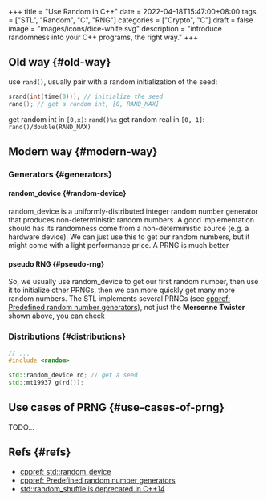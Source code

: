 +++
title = "Use Random in C++"
date = 2022-04-18T15:47:00+08:00
tags = ["STL", "Random", "C", "RNG"]
categories = ["Crypto", "C"]
draft = false
image = "images/icons/dice-white.svg"
description = "introduce randomness into your C++ programs, the right way."
+++

## Old way {#old-way}

use `rand()`, usually pair with a random initialization of the seed:

```c
srand(int(time(0))); // initialize the seed
rand(); // get a random int, [0, RAND_MAX]
```

get random int in `[0,x)`: `rand()%x`
get random real in `[0, 1]`: `rand()/double(RAND_MAX)`


## Modern way {#modern-way}


### Generators {#generators}


#### random_device {#random-device}

random_device is a uniformly-distributed integer random number generator that produces non-deterministic random numbers.
A good implementation should has its randomness come from a non-deterministic source (e.g. a hardware device).
We can just use this to get our random numbers, but it might come with a light performance price. A PRNG is much better


#### pseudo RNG {#pseudo-rng}

So, we usually use random_device to get our first random number, then use it to initialize other PRNGs, then we can more quickly get many more random numbers.
The STL implements several PRNGs (see [cppref: Predefined random number generators](https://en.cppreference.com/w/cpp/numeric/random)), not just the **Mersenne Twister** shown above, you can check


### Distributions {#distributions}

```c++
// ...
#include <random>

std::random_device rd; // get a seed
std::mt19937 g(rd());
```


## Use cases of PRNG {#use-cases-of-prng}

TODO...


## Refs {#refs}

-   [cppref: std::random_device](<https://en.cppreference.com/w/cpp/numeric/random/random_device>)
-   [cppref: Predefined random number generators](<https://en.cppreference.com/w/cpp/numeric/random>)
-   [std::random_shuffle is deprecated in C++14](<https://meetingcpp.com/blog/items/stdrandom_shuffle-is-deprecated.html>)